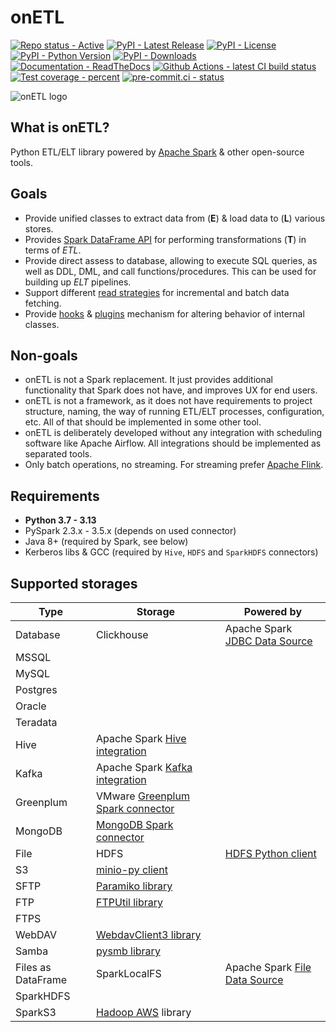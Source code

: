 <a id="readme"></a>

# onETL

[![Repo status - Active](https://www.repostatus.org/badges/latest/active.svg)](https://github.com/MobileTeleSystems/onetl) [![PyPI - Latest Release](https://img.shields.io/pypi/v/onetl)](https://pypi.org/project/onetl/) [![PyPI - License](https://img.shields.io/pypi/l/onetl.svg)](https://github.com/MobileTeleSystems/onetl/blob/develop/LICENSE.txt) [![PyPI - Python Version](https://img.shields.io/pypi/pyversions/onetl.svg)](https://pypi.org/project/onetl/) [![PyPI - Downloads](https://img.shields.io/pypi/dm/onetl)](https://pypi.org/project/onetl/)
[![Documentation - ReadTheDocs](https://readthedocs.org/projects/onetl/badge/?version=stable)](https://onetl.readthedocs.io/) [![Github Actions - latest CI build status](https://github.com/MobileTeleSystems/onetl/workflows/Tests/badge.svg)](https://github.com/MobileTeleSystems/onetl/actions) [![Test coverage - percent](https://codecov.io/gh/MobileTeleSystems/onetl/branch/develop/graph/badge.svg?token=RIO8URKNZJ)](https://codecov.io/gh/MobileTeleSystems/onetl) [![pre-commit.ci - status](https://results.pre-commit.ci/badge/github/MobileTeleSystems/onetl/develop.svg)](https://results.pre-commit.ci/latest/github/MobileTeleSystems/onetl/develop)

![onETL logo](_static/logo_wide.svg)

## What is onETL?

Python ETL/ELT library powered by [Apache Spark](https://spark.apache.org/) & other open-source tools.

## Goals

* Provide unified classes to extract data from (**E**) & load data to (**L**) various stores.
* Provides [Spark DataFrame API](https://spark.apache.org/docs/latest/api/python/reference/pyspark.sql/api/pyspark.sql.DataFrame.html) for performing transformations (**T**) in terms of *ETL*.
* Provide direct assess to database, allowing to execute SQL queries, as well as DDL, DML, and call functions/procedures. This can be used for building up *ELT* pipelines.
* Support different [read strategies](https://onetl.readthedocs.io/en/stable/strategy/index.html) for incremental and batch data fetching.
* Provide [hooks](https://onetl.readthedocs.io/en/stable/hooks/index.html) & [plugins](https://onetl.readthedocs.io/en/stable/plugins.html) mechanism for altering behavior of internal classes.

## Non-goals

* onETL is not a Spark replacement. It just provides additional functionality that Spark does not have, and improves UX for end users.
* onETL is not a framework, as it does not have requirements to project structure, naming, the way of running ETL/ELT processes, configuration, etc. All of that should be implemented in some other tool.
* onETL is deliberately developed without any integration with scheduling software like Apache Airflow. All integrations should be implemented as separated tools.
* Only batch operations, no streaming. For streaming prefer [Apache Flink](https://flink.apache.org/).

## Requirements

* **Python 3.7 - 3.13**
* PySpark 2.3.x - 3.5.x (depends on used connector)
* Java 8+ (required by Spark, see below)
* Kerberos libs & GCC (required by `Hive`, `HDFS` and `SparkHDFS` connectors)

## Supported storages

| Type               | Storage                                                                                                               | Powered by                                                                                                  |
|--------------------|-----------------------------------------------------------------------------------------------------------------------|-------------------------------------------------------------------------------------------------------------|
| Database           | Clickhouse                                                                                                            | Apache Spark [JDBC Data Source](https://spark.apache.org/docs/latest/sql-data-sources-jdbc.html)            |
| MSSQL              |                                                                                                                       |                                                                                                             |
| MySQL              |                                                                                                                       |                                                                                                             |
| Postgres           |                                                                                                                       |                                                                                                             |
| Oracle             |                                                                                                                       |                                                                                                             |
| Teradata           |                                                                                                                       |                                                                                                             |
| Hive               | Apache Spark [Hive integration](https://spark.apache.org/docs/latest/sql-data-sources-hive-tables.html)               |                                                                                                             |
| Kafka              | Apache Spark [Kafka integration](https://spark.apache.org/docs/latest/structured-streaming-kafka-integration.html)    |                                                                                                             |
| Greenplum          | VMware [Greenplum Spark connector](https://docs.vmware.com/en/VMware-Greenplum-Connector-for-Apache-Spark/index.html) |                                                                                                             |
| MongoDB            | [MongoDB Spark connector](https://www.mongodb.com/docs/spark-connector/current)                                       |                                                                                                             |
| File               | HDFS                                                                                                                  | [HDFS Python client](https://pypi.org/project/hdfs/)                                                        |
| S3                 | [minio-py client](https://pypi.org/project/minio/)                                                                    |                                                                                                             |
| SFTP               | [Paramiko library](https://pypi.org/project/paramiko/)                                                                |                                                                                                             |
| FTP                | [FTPUtil library](https://pypi.org/project/ftputil/)                                                                  |                                                                                                             |
| FTPS               |                                                                                                                       |                                                                                                             |
| WebDAV             | [WebdavClient3 library](https://pypi.org/project/webdavclient3/)                                                      |                                                                                                             |
| Samba              | [pysmb library](https://pypi.org/project/pysmb/)                                                                      |                                                                                                             |
| Files as DataFrame | SparkLocalFS                                                                                                          | Apache Spark [File Data Source](https://spark.apache.org/docs/latest/sql-data-sources-generic-options.html) |
| SparkHDFS          |                                                                                                                       |                                                                                                             |
| SparkS3            | [Hadoop AWS](https://hadoop.apache.org/docs/current3/hadoop-aws/tools/hadoop-aws/index.html) library                  |                                                                                                             |
